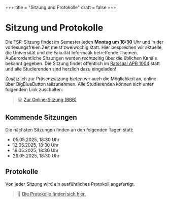 +++
title = "Sitzung und Protokolle"
draft = false
+++

# Sitzung und Protokolle

Die FSR-Sitzung findet im Semester jeden **Montag um 18:30** Uhr und in der vorlesungsfreien Zeit meist zweiwöchig statt. Hier besprechen wir aktuelle, die Universität und die Fakultät Informatik betreffende Themen. Außerordentliche Sitzungen werden rechtzeitig über die üblichen Kanäle bekannt gegeben. Die Sitzung findet öffentlich im [Ratssaal APB 1004](https://navigator.tu-dresden.de/etplan/apb/01/raum/542101.3070) statt und alle Studierenden sind herzlich dazu eingeladen!

Zusätzlich zur Präsenzsitzung bieten wir auch die Möglichkeit an, online über BigBlueButton teilzunehmen. Alle Studierenden können sich unter folgendem Link zuschalten:

> 💻 [Zur Online-Sitzung (BBB)](https://ifsr.de/bbb)

## Kommende Sitzungen

Die nächsten Sitzungen finden an den folgenden Tagen statt:

- 05.05.2025, 18:30 Uhr
- 12.05.2025, 18:30 Uhr
- 19.05.2025, 18:30 Uhr
- 26.05.2025, 18:30 Uhr

## Protokolle

Von jeder Sitzung wird ein ausführliches Protokoll angefertigt.

> 🔗 [Die Protokolle finden sich hier.](https://ftp.ifsr.de/protokolle)
